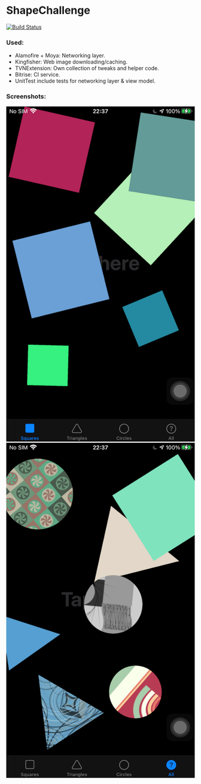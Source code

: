 # ShapeChallenge

[![Build Status](https://app.bitrise.io/app/295c9c927ff3720e/status.svg?token=zDOFpBWrMBMVZ_zNY0zD5A)](https://app.bitrise.io/app/295c9c927ff3720e)

### Used:
- Alamofire + Moya: Networking layer.
- Kingfisher: Web image downloading/caching.
- TVNExtension: Own collection of tweaks and helper code.
- Bitrise: CI service.
- UnitTest include tests for networking layer & view model.

### Screenshots:
![1](Screen%20Shot%202020-11-14%20at%2022.37.05.png)
![1](Screen%20Shot%202020-11-14%20at%2022.37.21.png)

